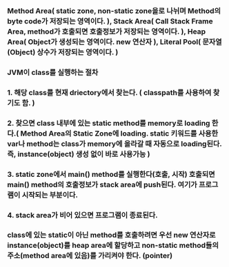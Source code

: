### Method Area( static zone, non-static zone을로 나뉘며 Method의 byte code가 저장되는 영역이다. ), Stack Area( Call Stack Frame Area, method가 호출되면 호출정보가 저장되는 영역이다. ), Heap Area( Object가 생성되는 영역이다. new 연산자 ), Literal Pool( 문자열(Object) 상수가 저장되는 영역이다. )

### JVM이 class를 실행하는 절차

### 1. 해당 class를 현재 driectory에서 찾는다. ( classpath를 사용하여 찾기도 함. )

### 2. 찾으면 class 내부에 있는 static method를 memory로 loading 한다.( Method Area의 Static Zone에 loading. static 키워드를 사용한 var나 method는 class가 memory에 올라갈 때 자동으로 loading된다. 즉, instance(object) 생성 없이 바로 사용가능 )

### 3. static zone에서 main() method를 실행한다(호출, 시작) 호출되면 main() method의 호출정보가 stack area에 push된다. 여기가 프로그램이 시작되는 부분이다. 

### 4. stack area가 비어 있으면 프로그램이 종료된다.

### class에 있는 static이 아닌 method를 호출하려면 우선 new 연산자로 instance(object)를 heap area에 할당하고 non-static method들의 주소(method area에 있음)를 가리켜야 한다. (pointer)
